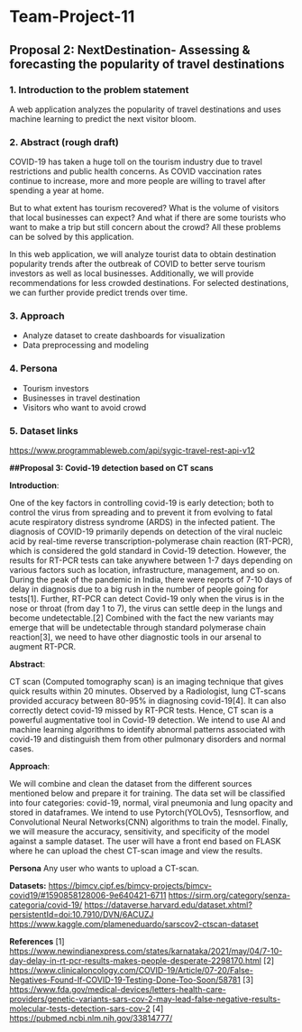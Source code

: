 # Team-Project-11
## Proposal 2: NextDestination- Assessing & forecasting the popularity of travel destinations

### 1. Introduction to the problem statement
A web application analyzes the popularity of travel destinations and uses machine learning to predict the next visitor bloom.

### 2. Abstract (rough draft)
COVID-19 has taken a huge toll on the tourism industry due to travel restrictions and public health concerns. As COVID vaccination rates continue to increase, more and more people are willing to travel after spending a year at home.

But to what extent has tourism recovered? What is the volume of visitors that local businesses can expect? And what if there are some tourists who want to make a trip but still concern about the crowd? All these problems can be solved by this application.

In this web application, we will analyze tourist data to obtain destination popularity trends after the outbreak of COVID to better serve tourism investors as well as local businesses. Additionally, we will provide recommendations for less crowded destinations. For selected destinations, we can further provide predict trends over time.

### 3. Approach
- Analyze dataset to create dashboards for visualization
- Data preprocessing and modeling

### 4. Persona
- Tourism investors 
- Businesses in travel destination
- Visitors who want to avoid crowd

### 5. Dataset links
https://www.programmableweb.com/api/sygic-travel-rest-api-v12


**##Proposal 3: Covid-19 detection based on CT scans**

**Introduction**:

One of the key factors in controlling covid-19 is early detection; both to control the virus from spreading and to prevent it from evolving to fatal acute respiratory distress syndrome (ARDS) in the infected patient. The diagnosis of COVID-19 primarily depends on detection of the viral nucleic acid by real-time reverse transcription-polymerase chain reaction (RT-PCR), which is considered the gold standard in Covid-19 detection. However, the results for RT-PCR tests can take anywhere between 1-7 days depending on various factors such as location, infrastructure, management, and so on. During the peak of the pandemic in India, there were reports of 7-10 days of delay in diagnosis due to a big rush in the number of people going for tests[1]. Further, RT-PCR can detect Covid-19 only when the virus is in the nose or throat (from day 1 to 7), the virus can settle deep in the lungs and become undetectable.[2] Combined with the fact the new variants may emerge that will be undetectable through standard polymerase chain reaction[3], we need to have other diagnostic tools in our arsenal to augment RT-PCR.

**Abstract**:

CT scan (Computed tomography scan) is an imaging technique that gives quick results within 20 minutes. Observed by a Radiologist, lung CT-scans provided accuracy between 80-95% in diagnosing covid-19[4]. It can also correctly detect covid-19 missed by RT-PCR tests. Hence, CT scan is a powerful augmentative tool in Covid-19 detection.  We intend to use AI and machine learning algorithms to identify abnormal patterns associated with covid-19 and distinguish them from other pulmonary disorders and normal cases.

**Approach**:

We will combine and clean the dataset from the different sources mentioned below and prepare it for training. The data set will be classified into four categories: covid-19, normal, viral pneumonia and lung opacity and stored in dataframes. We intend to use Pytorch(YOLOv5), Tesnsorflow, and Convolutional Neural Networks(CNN) algorithms to train the model. Finally, we will measure the accuracy, sensitivity, and specificity of the model against a sample dataset. The user will have a front end based on FLASK where he can upload the chest CT-scan image and view the results.

**Persona**
Any user who wants to upload a CT-scan.

**Datasets:**
https://bimcv.cipf.es/bimcv-projects/bimcv-covid19/#1590858128006-9e640421-6711
https://sirm.org/category/senza-categoria/covid-19/
https://dataverse.harvard.edu/dataset.xhtml?persistentId=doi:10.7910/DVN/6ACUZJ
https://www.kaggle.com/plameneduardo/sarscov2-ctscan-dataset


**References**
[1] https://www.newindianexpress.com/states/karnataka/2021/may/04/7-10-day-delay-in-rt-pcr-results-makes-people-desperate-2298170.html
[2] https://www.clinicaloncology.com/COVID-19/Article/07-20/False-Negatives-Found-If-COVID-19-Testing-Done-Too-Soon/58781
[3] https://www.fda.gov/medical-devices/letters-health-care-providers/genetic-variants-sars-cov-2-may-lead-false-negative-results-molecular-tests-detection-sars-cov-2
[4] https://pubmed.ncbi.nlm.nih.gov/33814777/

